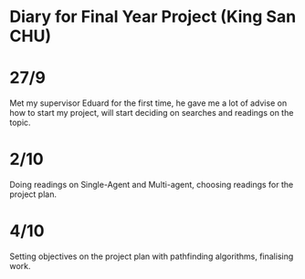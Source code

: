 # Diary for Final Year Project (King San CHU)

# 27/9

Met my supervisor Eduard for the first time, he gave me a lot of advise on how to start my project, will start deciding on searches and readings on the topic.

# 2/10 

Doing readings on Single-Agent and Multi-agent, choosing readings for the project plan.

# 4/10

Setting objectives on the project plan with pathfinding algorithms, finalising work.